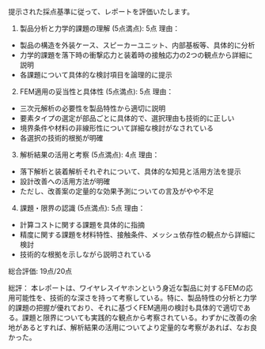 提示された採点基準に従って、レポートを評価いたします。

1. 製品分析と力学的課題の理解 (5点満点): 5点
理由：
- 製品の構造を外装ケース、スピーカーユニット、内部基板等、具体的に分析
- 力学的課題を落下時の衝撃応力と装着時の接触応力の2つの観点から詳細に説明
- 各課題について具体的な検討項目を論理的に提示

2. FEM適用の妥当性と具体性 (5点満点): 5点
理由：
- 三次元解析の必要性を製品特性から適切に説明
- 要素タイプの選定が部品ごとに具体的で、選択理由も技術的に正しい
- 境界条件や材料の非線形性について詳細な検討がなされている
- 各選択の技術的根拠が明確

3. 解析結果の活用と考察 (5点満点): 4点
理由：
- 落下解析と装着解析それぞれについて、具体的な知見と活用方法を提示
- 設計改善への活用方法が明確
- ただし、改善案の定量的な効果予測についての言及がやや不足

4. 課題・限界の認識 (5点満点): 5点
理由：
- 計算コストに関する課題を具体的に指摘
- 精度に関する課題を材料特性、接触条件、メッシュ依存性の観点から詳細に検討
- 技術的な根拠を示しながら説明されている

総合評価: 19点/20点

総評：
本レポートは、ワイヤレスイヤホンという身近な製品に対するFEMの応用可能性を、技術的な深さを持って考察している。特に、製品特性の分析と力学的課題の把握が優れており、それに基づくFEM適用の検討も具体的で適切である。課題と限界についても実践的な観点から考察されている。わずかに改善の余地があるとすれば、解析結果の活用についてより定量的な考察があれば、なお良かった。